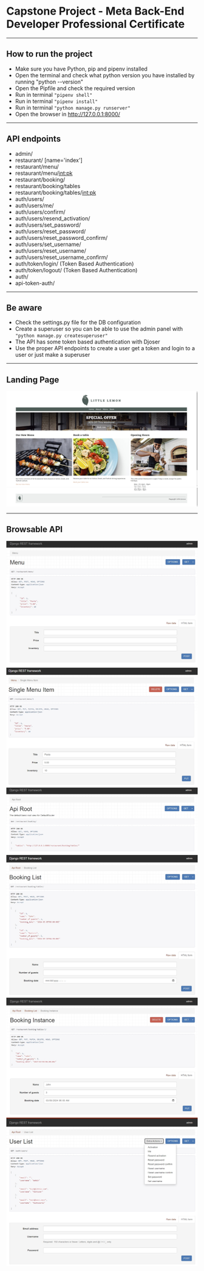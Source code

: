 # Capstone Project - Meta Back-End Developer Professional Certificate
---

## How to run the project
* Make sure you have Python, pip and pipenv installed
* Open the terminal and check what python version you have installed by running "python --version"
* Open the Pipfile and check the required version
* Run in terminal ```"pipenv shell"```
* Run in terminal ```"pipenv install"```
* Run in terminal ```"python manage.py runserver"```
* Open the browser in http://127.0.0.1:8000/

---

## API endpoints
* admin/
* restaurant/ [name='index']
* restaurant/menu/
* restaurant/menu/<int:pk>
* restaurant/booking/
* restaurant/booking/tables
* restaurant/booking/tables/<int:pk>
* auth/users/
* auth/users/me/
* auth/users/confirm/
* auth/users/resend_activation/
* auth/users/set_password/
* auth/users/reset_password/
* auth/users/reset_password_confirm/
* auth/users/set_username/
* auth/users/reset_username/
* auth/users/reset_username_confirm/
* auth/token/login/ (Token Based Authentication)
* auth/token/logout/ (Token Based Authentication)
* auth/
* api-token-auth/
  
---

## Be aware
* Check the settings.py file for the DB configuration
* Create a superuser so you can be able to use the admin panel with ```"python manage.py createsuperuser"```
* The API has some token based authentication with Djoser
* Use the proper API endpoints to create a user get a token and login to a user or just make a superuser
  
---

## Landing Page

![Landing page](./README%20IMAGES/landing_page1.jpg)
![Landing page](./README%20IMAGES/landing_page2.jpg)

---

## Browsable API

![browsableAPI](./README%20IMAGES/browsableAPI1.jpg)
![browsableAPI](./README%20IMAGES/browsableAPI2.jpg)
![browsableAPI](./README%20IMAGES/browsableAPI3.jpg)
![browsableAPI](./README%20IMAGES/browsableAPI4.jpg)
![browsableAPI](./README%20IMAGES/browsableAPI5.jpg)
![browsableAPI](./README%20IMAGES/browsableAPI6.jpg)
